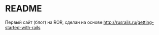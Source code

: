 # README

Первый сайт (блог) на ROR, сделан на основе http://rusrails.ru/getting-started-with-rails

